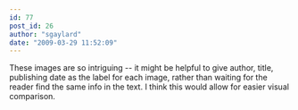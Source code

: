 ```yaml
---
id: 77
post_id: 26
author: "sgaylard"
date: "2009-03-29 11:52:09"
---
```

These images are so intriguing -- it might be helpful to give author, title, publishing date as the label for each image, rather than waiting for the reader find the same info in the text. I think this would allow for easier visual comparison.
